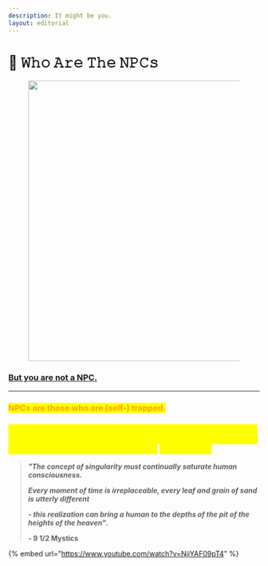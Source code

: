 ```yaml
---
description: It might be you.
layout: editorial
---
```


# 🤖 𝚆𝚑𝚘 𝙰𝚛𝚎 𝚃𝚑𝚎 𝙽𝙿𝙲𝚜

<figure><img src="../../../../../.gitbook/assets/pexels-btgl-♡-18075493.jpg" alt="" width="563"><figcaption></figcaption></figure>

### [But you are not a NPC.](https://docs.midsumm3r.xyz/l3xicon#c)

***

### <mark style="color:orange;">NPCs are those who are (self-) trapped.</mark>&#x20;

### <mark style="color:yellow;">Meditate on your unique identity and what sovereignty means; never stopping searching for knowledge; choose the hard (and less traveled) way; and you will attain</mark> <mark style="color:yellow;"></mark>_<mark style="color:yellow;">true free will</mark>_<mark style="color:yellow;">.</mark>



> _**"The concept of singularity must continually saturate human consciousness.**_&#x20;
>
> _**Every moment of time is irreplaceable, every leaf and grain of sand is utterly different**_&#x20;
>
> _**- this realization can bring a human to the depths of the pit of the heights of the heaven"**_**.**&#x20;
>
>
>
> **- 9 1/2 Mystics**



{% embed url="https://www.youtube.com/watch?v=NjiYAF09pT4" %}
